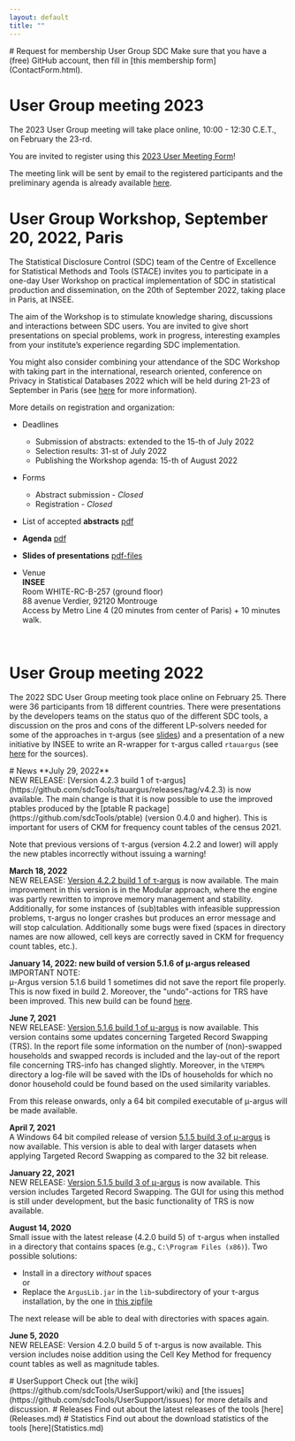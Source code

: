 ```yaml
---
layout: default
title: ""
---
```

<a name="Membership">
# Request for membership User Group SDC
Make sure that you have a (free) GitHub account, then fill in [this membership form](ContactForm.html). <br>

# User Group meeting 2023
The 2023 User Group meeting will take place online, 10:00 - 12:30 C.E.T.,  on February the 23-rd. 

You are invited to register using this [2023 User Meeting Form](sdcUserMeeting2023.html)!
  
The meeting link will be sent by email to the registered participants and the preliminary agenda is already available [here](https://github.com/sdcTools/UserSupport/blob/master/docs/W2023/Preliminary_agenda.pdf).
<br>  
  
# User Group Workshop, September 20, 2022, Paris
The Statistical Disclosure Control (SDC) team of the Centre of Excellence for Statistical Methods and Tools (STACE) invites you to participate in a one-day User Workshop on practical implementation of SDC in statistical production and dissemination, on the 20th of September 2022, taking place in Paris, at INSEE.

The aim of the Workshop is to stimulate knowledge sharing, discussions and interactions between SDC users. You are invited to give short presentations on special problems, work in progress, interesting examples from your institute’s experience regarding SDC implementation. 

You might also consider combining your attendance of the SDC Workshop with taking part in the international, research oriented, conference on Privacy in Statistical Databases 2022 which will be held during 21-23 of September in Paris (see [here](https://crises-deim.urv.cat/psd2022/index.php) for more information).

More details on registration and organization:
  
- Deadlines
    - Submission of abstracts: extended to the 15-th of July 2022
    - Selection results: 31-st of July 2022
    - Publishing the Workshop agenda: 15-th of August 2022

- Forms
    - Abstract submission - *Closed*
    - Registration - *Closed*
 
 - List of accepted **abstracts** [pdf](Abstracts_W2022.pdf)
  
 - **Agenda** [pdf](draft_agenda_W2022.pdf)
  
 - **Slides of presentations** [pdf-files](https://github.com/sdcTools/UserSupport/blob/master/docs/W2022/)
  
 - Venue <br>
    **INSEE** <br>
    Room WHITE-RC-B-257 (ground floor) <br>
    88 avenue Verdier, 92120 Montrouge <br>
    Access by Metro Line 4 (20 minutes from center of Paris) + 10 minutes walk. 

 <br>
  
# User Group meeting 2022
The 2022 SDC User Group meeting took place online on February 25. There were 36 participants from 18 different countries. There were presentations by the developers teams on the status quo of the different SDC tools, a discussion on the pros and cons of the different LP-solvers needed for some of the approaches in &tau;-argus (see [slides](https://github.com/sdcTools/UserMeetings/tree/master/User%20Group%20Meeting%20%232%20-%2025.02.22)) and a presentation of a new initiative by INSEE to write an R-wrapper for &tau;-argus called `rtauargus` (see [here](https://github.com/sdcTools/rtauargus) for the sources).
<br>

<a name="News">
# News
**July 29, 2022** <br>
NEW RELEASE: [Version 4.2.3 build 1 of &tau;-argus](https://github.com/sdcTools/tauargus/releases/tag/v4.2.3) is now available. The main change is that it is now possible to use the improved ptables produced by the [ptable R package](https://github.com/sdcTools/ptable) (version 0.4.0 and higher). This is important for users of CKM for frequency count tables of the census 2021.
  
Note that previous versions of &tau;-argus (version 4.2.2 and lower) will apply the new ptables incorrectly without issuing a warning!
  
**March 18, 2022** <br>
NEW RELEASE: [Version 4.2.2 build 1 of &tau;-argus](https://github.com/sdcTools/tauargus/releases/tag/v4.2.2.1) is now available. The main improvement in this version is in the Modular approach, where the engine was partly rewritten to improve memory management and stability. Additionally, for some instances of (sub)tables with infeasible suppression problems, &tau;-argus no longer crashes but produces an error message and will stop calculation. Additionally some bugs were fixed (spaces in directory names are now allowed, cell keys are correctly saved in CKM for frequency count tables, etc.). 
  
**January 14, 2022: new build of version 5.1.6 of &mu;-argus released** <br>
IMPORTANT NOTE:  
&mu;-Argus version 5.1.6 build 1 sometimes did not save the report file properly. This is now fixed in build 2. Moreover, the "undo"-actions for TRS have been improved.
This new build can be found [here](https://github.com/sdcTools/muargus/releases/tag/v5.1.6b2).
  
**June 7, 2021** <br>
NEW RELEASE: [Version 5.1.6 build 1  of &mu;-argus](https://github.com/sdcTools/muargus/releases/tag/v5.1.6b1) is now available. This version contains some updates concerning Targeted Record Swapping (TRS). In the report file some information on the number of (non)-swapped households and swapped records is included and the lay-out of the report file concerning TRS-info has changed slightly. Moreover, in the `%TEMP%` directory a log-file will be saved with the IDs of households for which no donor household could be found based on the used similarity variables.
  
From this release onwards, only a 64 bit compiled executable of &mu;-argus will be made available.
  
**April 7, 2021** <br>
A Windows 64 bit compiled release of version [5.1.5 build 3 of &mu;-argus](https://github.com/sdcTools/muargus/releases/tag/5.1.5.3) is now available. This version is able to deal with larger datasets when applying Targeted Record Swapping as compared to the 32 bit release.

**January 22, 2021** <br>
NEW RELEASE: [Version 5.1.5 build 3 of &mu;-argus](https://github.com/sdcTools/muargus/releases/tag/5.1.5.3) is now available. This version includes Targeted Record Swapping. The GUI for using this method is still under development, but the basic functionality of TRS is now available.

**August 14, 2020** <br>
Small issue with the latest release (4.2.0 build 5) of &tau;-argus when installed in a directory that contains spaces (e.g., `C:\Program Files (x86)`). Two possible solutions: 
- Install in a directory _without_ spaces<br>
or
- Replace the `ArgusLib.jar` in the `lib`-subdirectory of your &tau;-argus installation, by the one in [this zipfile](https://github.com/sdcTools/UserSupport/files/5074573/ArgusLib.zip)

The next release will be able to deal with directories with spaces again.

**June 5, 2020** <br>
NEW RELEASE: Version 4.2.0 build 5 of &tau;-argus is now available. This version includes noise addition using the Cell Key Method for frequency count tables as well as magnitude tables.

<a name="Support">
# UserSupport
Check out [the wiki](https://github.com/sdcTools/UserSupport/wiki) 
and [the issues](https://github.com/sdcTools/UserSupport/issues) 
for more details and discussion.

<a name="Releases">
# Releases
Find out about the latest releases of the tools [here](Releases.md)

<a name="Statistics">
# Statistics
Find out about the download statistics of the tools [here](Statistics.md)
